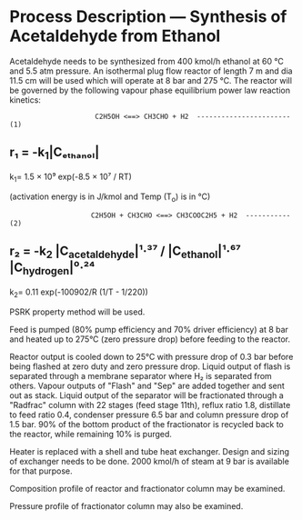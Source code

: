 # Process Description — Synthesis of Acetaldehyde from Ethanol

Acetaldehyde needs to be synthesized from 400 kmol/h ethanol at 60 °C and 5.5 atm pressure. An isothermal plug flow reactor of length 7 m and dia 11.5 cm will be used which will operate at 8 bar and 275 °C. The reactor will be governed by the following vapour phase equilibrium power law reaction kinetics:

                         C2H5OH <==> CH3CHO + H2  ----------------------- (1) 
r₁ = -k<sub>1</sub>|Cₑₜₕₐₙₒₗ| 
---
k<sub>1</sub>= 1.5 × 10⁹ exp(-8.5 × 10⁷ / RT)  

(activation energy is in J/kmol and Temp (T<sub>o</sub>) is in °C)  

                        C2H5OH + CH3CHO <==> CH3COOC2H5 + H2  ----------- (2)
r₂ = -k<sub>2</sub> |C<sub>acetaldehyde</sub>|¹·³⁷ / |C<sub>ethanol</sub>|¹·⁶⁷ |C<sub>hydrogen</sub>|⁰·²⁴
---
k<sub>2</sub>= 0.11 exp(-100902/R (1/T - 1/220))

PSRK property method will be used.

Feed is pumped (80% pump efficiency and 70% driver efficiency) at 8 bar and heated up to 275°C (zero pressure drop) before feeding to the reactor.

Reactor output is cooled down to 25°C with pressure drop of 0.3 bar before being flashed at zero duty and zero pressure drop. Liquid output of flash is separated through a membrane separator where H₂ is separated from others. Vapour outputs of "Flash" and "Sep" are added together and sent out as stack. Liquid output of the separator will be fractionated through a "Radfrac" column with 22 stages (feed stage 11th), reflux ratio 1.8, distillate to feed ratio 0.4, condenser pressure 6.5 bar and column pressure drop of 1.5 bar. 90% of the bottom product of the fractionator is recycled back to the reactor, while remaining 10% is purged.

Heater is replaced with a shell and tube heat exchanger. Design and sizing of exchanger needs to be done. 2000 kmol/h of steam at 9 bar is available for that purpose.

Composition profile of reactor and fractionator column may be examined.

Pressure profile of fractionator column may also be examined.

